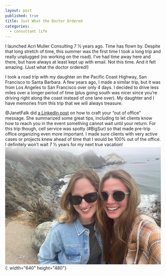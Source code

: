 ```yaml
---
layout: post
published: true
title: Just What the Doctor Ordered
categories:
  - consultant life
---
```

I launched Acri Muller Consulting 7 ½ years ago. Time has flown by. Despite that long stretch of time, this summer was the first time I took a long trip and really unplugged (no working on the road). I’ve had time away here and there, but have always at least kept up with email. Not this time. And it felt amazing. (Just what the doctor ordered\!)

I took a road trip with my daughter on the Pacific Coast Highway, San Francisco to Santa Barbara. A few years ago, I made a similar trip, but it was from Los Angeles to San Francisco over only 4 days. I decided to drive less miles over a longer period of time (plus going south was nicer since you’re driving right along the coast instead of one lane over). My daughter and I have memories from this trip that we will always treasure.

@JanetFalk did [a LinkedIn post](https://www.linkedin.com/posts/janetlfalk_marketing-legalmarketing-activity-6839196256342986752-h6hh) on how to craft your “out of office” message. She summarized some great tips, including to let clients know how to reach you in the event something cannot wait until your return. For this trip though, cell service was spotty (\#BigSur) so that made pre-trip office organizing even more important. I made sure clients with very active cases or projects knew ahead of time that I would be 100% out of the office. I definitely won’t wait 7 ½ years for my next true vacation\!<br>![](/img-0958.jpg){: width="640" height="480"}
